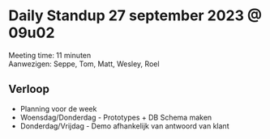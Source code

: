 # Daily Standup 27 september 2023 @ 09u02

Meeting time: 11 minuten  
Aanwezigen: Seppe, Tom, Matt, Wesley, Roel
<!-- Story points done: /   -->

## Verloop
- Planning voor de week
- Woensdag/Donderdag - Prototypes + DB Schema maken
- Donderdag/Vrijdag - Demo afhankelijk van antwoord van klant
